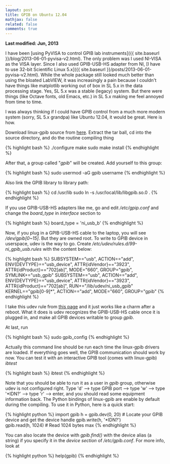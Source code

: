 ```yaml
---
layout: post
title: GPIB on Ubuntu 12.04
mathjax: false
related: false
comments: true
---
```


__Last modified: Jun, 2013__

I have been [using PyVISA to control GPIB lab instruments]({{ site.baseurl }}/blog/2013-06-01-pyvisa-v2.html). The only problem was I used NI-VISA as the VISA layer. Since I also used GPIB-USB-HS adapter from NI, [I have to use 32-bit Scientific Linux 5.x]({{ site.baseurl }}/posts/2013-06-01-pyvisa-v2.html).  While the whole package still looked much better than using the bloated LabVIEW, it was increasingly a pain because I couldn't have things like matplotlib working out of box in SL 5.x in the data processing stage. Yes, SL 5.x was a stable (legacy) system. But there were things (like Octave fonts, old Emacs, etc.) in SL 5.x making me feel annoyed from time to time. 

I was always thinking if I could have GPIB control from a much more modern system (sorry, SL 5.x grandpa) like Ubuntu 12.04, it would be great. Here is how. 

Download linux-gpib source from [here](http://linux-gpib.sourceforge.net/). Extract the tar ball, cd into the source directory, and do the routine compiling thing

{% highlight bash %}
./configure
make
sudo make install
{% endhighlight %}

After that, a group called "*gpib*" will be created. Add yourself to this group: 

{% highlight bash %}
sudo usermod -aG gpib username
{% endhighlight %}

Also link the GPIB library to library path: 

{% highlight bash %}
cd /usr/lib
sudo ln -s /usr/local/lib/libgpib.so.0 .
{% endhighlight %}

If you use GPIB-USB-HS adapters like me, go and edit */etc/gpip.conf* and change the *board_type* in *interface* section to 

{% highlight bash %}
board_type = 'ni_usb_b'
{% endhighlight %}

Now, if you plug in a GPIB-USB-HS cable to the laptop, you will see */dev/gpib[0~15]*. But they are owned root. To write to GPIB device in userspace, udev is the way to go. Create */etc/udev/rules.d/99-ni_gpib_usb.rules* with the content below: 

{% highlight bash %}
SUBSYSTEM=="usb", ACTION=="add", ENV{DEVTYPE}=="usb_device", 
ATTR{idVendor}=="3923", ATTR{idProduct}=="702[ab]", 
MODE="660", GROUP="gpib", SYMLINK+="usb_gpib"
SUBSYSTEM=="usb", ACTION=="add", ENV{DEVTYPE}=="usb_device", 
ATTR{idVendor}=="3923", ATTR{idProduct}=="702[ab]", 
RUN+="/lib/udev/ni_usb_gpib"
KERNEL=="gpib[0-9]*", ACTION=="add", MODE="660", GROUP="gpib"
{% endhighlight %}

I take this udev rule from [this page](http://www.cl.cam.ac.uk/~osc22/tutorials/gpib_usb_linux.html) and it just works like a charm after a reboot. What it does is udev recognizes the GPIB-USB-HS cable once it is plugged in, and make all GPIB devices writable to group *gpib*. 

At last, run

{% highlight bash %}
sudo gpib_config
{% endhighlight %}

Actually this command line should be run each time the linux-gpib drivers are loaded. If everything goes well, the GPIB communication should work by now. You can test it with an interactive GPIB tool (comes with linux-gpib) *ibtest*

{% highlight bash %}
ibtest
{% endhighlight %}

Note that you should be able to run it as a user in *gpib* group, otherwise udev is not configured right. Type 'd' --> type GPIB port --> type 'w' --> type '*IDN?' --> type 'r' --> enter, and you should read some equipment information back. 
The Python bindings of linux-gpib are enable by default during the compiling. To use it in Python, here is a quick start: 

{% highlight python %}
import gpib
h = gpib.dev(0, 20)  # Locate your GPIB device and get the device handle
gpib.write(h, '*IDN?')   
gpib.read(h, 1024)   # Read 1024 bytes max
{% endhighlight %}

You can also locate the device with *gpib.find()* with the device alias (a string) if you specify it in the *device section* of */etc/gpib.conf*. For more info, look at 

{% highlight python %}
help(gpib)
{% endhighlight %}
